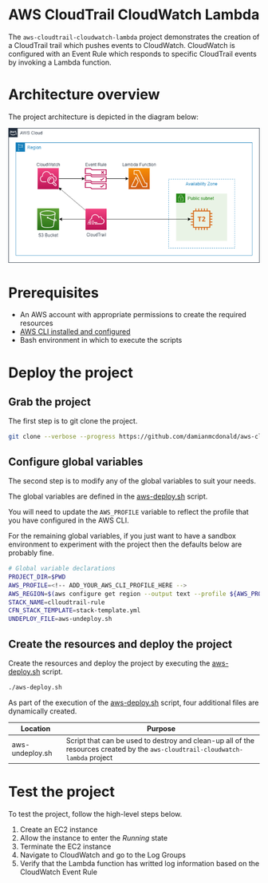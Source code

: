 # AWS CloudTrail CloudWatch Lambda

The `aws-cloudtrail-cloudwatch-lambda` project demonstrates the creation of a CloudTrail trail which pushes events to CloudWatch. CloudWatch is configured with an Event Rule which responds to specific CloudTrail events by invoking a Lambda function.

# Architecture overview

The project architecture is depicted in the diagram below:

![Architecture diagram](.assets/architecture.png)

# Prerequisites

* An AWS account with appropriate permissions to create the required resources
* [AWS CLI installed and configured](https://docs.aws.amazon.com/cli/latest/userguide/install-cliv1.html)
* Bash environment in which to execute the scripts

# Deploy the project

## Grab the project 

The first step is to git clone the project.

```bash
git clone --verbose --progress https://github.com/damianmcdonald/aws-cloudtrail-cloudwatch-lambda aws-cloudtrail-cloudwatch-lambda
```

## Configure global variables

The second step is to modify any of the global variables to suit your needs.

The global variables are defined in the [aws-deploy.sh](aws-deploy.sh) script.

You will need to update the `AWS_PROFILE` variable to reflect the profile that you have configured in the AWS CLI.

For the remaining global variables, if you just want to have a sandbox environment to experiment with the project then the defaults below are probably fine.

```bash
# Global variable declarations
PROJECT_DIR=$PWD
AWS_PROFILE=<!-- ADD_YOUR_AWS_CLI_PROFILE_HERE -->
AWS_REGION=$(aws configure get region --output text --profile ${AWS_PROFILE})
STACK_NAME=clloudtrail-rule
CFN_STACK_TEMPLATE=stack-template.yml
UNDEPLOY_FILE=aws-undeploy.sh
```

## Create the resources and deploy the project

Create the resources and deploy the project by executing the [aws-deploy.sh](aws-deploy.sh) script.

```bash
./aws-deploy.sh
```

As part of the execution of the [aws-deploy.sh](aws-deploy.sh) script, four additional files are dynamically created.

Location | Purpose
------------ | -------------
aws-undeploy.sh | Script that can be used to destroy and clean-up all of the resources created by the `aws-cloudtrail-cloudwatch-lambda` project

# Test the project

To test the project, follow the high-level steps below.

1. Create an EC2 instance
2. Allow the instance to enter the *Running* state
3. Terminate the EC2 instance
4. Navigate to CloudWatch and go to the Log Groups
5. Verify that the Lambda function has writted log information based on the CloudWatch Event Rule

